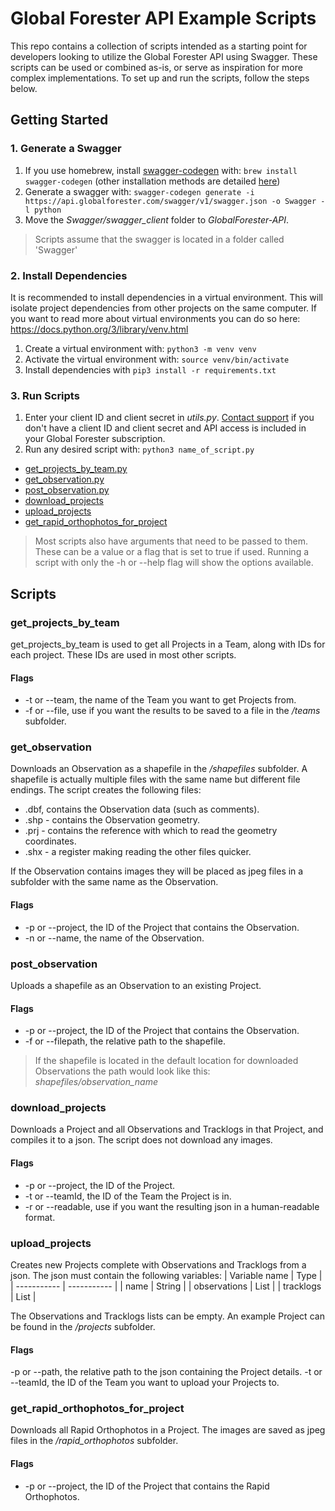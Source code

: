 # Global Forester API Example Scripts

This repo contains a collection of scripts intended as a starting point for developers looking to utilize the Global Forester API using Swagger. These scripts can be used or combined as-is, or serve as inspiration for more complex implementations. To set up and run the scripts, follow the steps below.

## Getting Started

### 1. Generate a Swagger

1. If you use homebrew, install [swagger-codegen](https://github.com/swagger-api/swagger-codegen/tree/3.0.0) with: `brew install swagger-codegen` (other installation methods are detailed [here](https://github.com/swagger-api/swagger-codegen))
2. Generate a swagger with: `swagger-codegen generate -i https://api.globalforester.com/swagger/v1/swagger.json -o Swagger -l python`
3. Move the _Swagger/swagger_client_ folder to _GlobalForester-API_.

> Scripts assume that the swagger is located in a folder called 'Swagger'

### 2. Install Dependencies

It is recommended to install dependencies in a virtual environment. This will isolate project dependencies from other projects on the same computer. If you want to read more about virtual environments you can do so here: https://docs.python.org/3/library/venv.html

1. Create a virtual environment with: `python3 -m venv venv`
2. Activate the virtual environment with: `source venv/bin/activate`
3. Install dependencies with `pip3 install -r requirements.txt`

### 3. Run Scripts

1. Enter your client ID and client secret in _utils.py_. [Contact support](https://www.globalforester.com/manual#errors-and-support) if you don't have a client ID and client secret and API access is included in your Global Forester subscription.
2. Run any desired script with: `python3 name_of_script.py`

- [get_projects_by_team.py](#get_projects_by_team)
- [get_observation.py](#get_observation)
- [post_observation.py](#post_observation)
- [download_projects](#download_projects)
- [upload_projects](#upload_projects)
- [get_rapid_orthophotos_for_project](#get_rapid_orthophotos_for_project)

> Most scripts also have arguments that need to be passed to them. These can be a value or a flag that is set to true if used. Running a script with only the -h or --help flag will show the options available.

## Scripts

### get_projects_by_team

get_projects_by_team is used to get all Projects in a Team, along with IDs for each project. These IDs are used in most other scripts.

#### Flags

- -t or --team, the name of the Team you want to get Projects from.
- -f or --file, use if you want the results to be saved to a file in the _/teams_ subfolder.

### get_observation

Downloads an Observation as a shapefile in the _/shapefiles_ subfolder. A shapefile is actually multiple files with the same name but different file endings. The script creates the following files:

- .dbf, contains the Observation data (such as comments).
- .shp - contains the Observation geometry.
- .prj - contains the reference with which to read the geometry coordinates.
- .shx - a register making reading the other files quicker.

If the Observation contains images they will be placed as jpeg files in a subfolder with the same name as the Observation.

#### Flags

- -p or --project, the ID of the Project that contains the Observation.
- -n or --name, the name of the Observation.

### post_observation

Uploads a shapefile as an Observation to an existing Project.

#### Flags

- -p or --project, the ID of the Project that contains the Observation.
- -f or --filepath, the relative path to the shapefile.

> If the shapefile is located in the default location for downloaded Observations the path would look like this: _shapefiles/observation_name_

### download_projects

Downloads a Project and all Observations and Tracklogs in that Project, and compiles it to a json. The script does not download any images.

#### Flags

- -p or --project, the ID of the Project.
- -t or --teamId, the ID of the Team the Project is in.
- -r or --readable, use if you want the resulting json in a human-readable format.

### upload_projects

Creates new Projects complete with Observations and Tracklogs from a json. The json must contain the following variables:
| Variable name | Type |
| ----------- | ----------- |
| name | String |
| observations | List |
| tracklogs | List |

The Observations and Tracklogs lists can be empty. An example Project can be found in the _/projects_ subfolder.

#### Flags

-p or --path, the relative path to the json containing the Project details.
-t or --teamId, the ID of the Team you want to upload your Projects to.

### get_rapid_orthophotos_for_project

Downloads all Rapid Orthophotos in a Project. The images are saved as jpeg files in the _/rapid_orthophotos_ subfolder.

#### Flags

- -p or --project, the ID of the Project that contains the Rapid Orthophotos.
